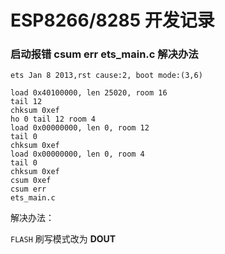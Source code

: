 # ESP8266/8285 开发记录


### 启动报错 csum err ets_main.c 解决办法

```shell
ets Jan 8 2013,rst cause:2, boot mode:(3,6)

load 0x40100000, len 25020, room 16
tail 12
chksum 0xef
ho 0 tail 12 room 4
load 0x00000000, len 0, room 12
tail 0
chksum 0xef
load 0x00000000, len 0, room 4
tail 0
chksum 0xef
csum 0xef
csum err
ets_main.c
```

解决办法：

`FLASH` 刷写模式改为 **DOUT**


